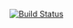 [![Build Status](https://travis-ci.org/yav/graphmod.svg?branch=master)](https://travis-ci.org/yav/graphmod)


